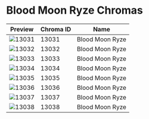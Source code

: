 # Blood Moon Ryze Chromas



| Preview | Chroma ID | Name |
|---------|-----------|------|
| ![13031](https://raw.communitydragon.org/latest/plugins/rcp-be-lol-game-data/global/default/v1/champion-chroma-images/13/13031.png) | 13031 | Blood Moon Ryze |
| ![13032](https://raw.communitydragon.org/latest/plugins/rcp-be-lol-game-data/global/default/v1/champion-chroma-images/13/13032.png) | 13032 | Blood Moon Ryze |
| ![13033](https://raw.communitydragon.org/latest/plugins/rcp-be-lol-game-data/global/default/v1/champion-chroma-images/13/13033.png) | 13033 | Blood Moon Ryze |
| ![13034](https://raw.communitydragon.org/latest/plugins/rcp-be-lol-game-data/global/default/v1/champion-chroma-images/13/13034.png) | 13034 | Blood Moon Ryze |
| ![13035](https://raw.communitydragon.org/latest/plugins/rcp-be-lol-game-data/global/default/v1/champion-chroma-images/13/13035.png) | 13035 | Blood Moon Ryze |
| ![13036](https://raw.communitydragon.org/latest/plugins/rcp-be-lol-game-data/global/default/v1/champion-chroma-images/13/13036.png) | 13036 | Blood Moon Ryze |
| ![13037](https://raw.communitydragon.org/latest/plugins/rcp-be-lol-game-data/global/default/v1/champion-chroma-images/13/13037.png) | 13037 | Blood Moon Ryze |
| ![13038](https://raw.communitydragon.org/latest/plugins/rcp-be-lol-game-data/global/default/v1/champion-chroma-images/13/13038.png) | 13038 | Blood Moon Ryze |